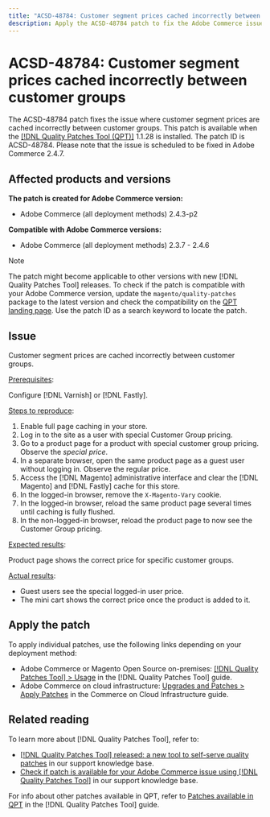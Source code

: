 ```yaml
---
title: "ACSD-48784: Customer segment prices cached incorrectly between customer groups"
description: Apply the ACSD-48784 patch to fix the Adobe Commerce issue where customer segment prices are cached incorrectly between customer groups.
---
```

# ACSD-48784: Customer segment prices cached incorrectly between customer groups

The ACSD-48784 patch fixes the issue where customer segment prices are cached incorrectly between customer groups. This patch is available when the [[!DNL Quality Patches Tool (QPT)]](/help/announcements/adobe-commerce-announcements/magento-quality-patches-released-new-tool-to-self-serve-quality-patches.md) 1.1.28 is installed. The patch ID is ACSD-48784. Please note that the issue is scheduled to be fixed in Adobe Commerce 2.4.7.

## Affected products and versions

**The patch is created for Adobe Commerce version:**

* Adobe Commerce (all deployment methods) 2.4.3-p2

**Compatible with Adobe Commerce versions:**

* Adobe Commerce (all deployment methods) 2.3.7 - 2.4.6

>[!NOTE]
>
>The patch might become applicable to other versions with new [!DNL Quality Patches Tool] releases. To check if the patch is compatible with your Adobe Commerce version, update the `magento/quality-patches` package to the latest version and check the compatibility on the [QPT landing page](https://experienceleague.adobe.com/tools/commerce-quality-patches/index.html). Use the patch ID as a search keyword to locate the patch.

## Issue

Customer segment prices are cached incorrectly between customer groups. 

<u>Prerequisites</u>:

Configure [!DNL Varnish] or [!DNL Fastly]. 

<u>Steps to reproduce</u>:

1. Enable full page caching in your store.
1. Log in to the site as a user with special Customer Group pricing.
1. Go to a product page for a product with special customer group pricing. Observe the *special price*.
1. In a separate browser, open the same product page as a guest user without logging in. Observe the regular price.
1. Access the [!DNL Magento] administrative interface and clear the [!DNL Magento] and [!DNL Fastly] cache for this store.
1. In the logged-in browser, remove the `X-Magento-Vary` cookie.
1. In the logged-in browser, reload the same product page several times until caching is fully flushed.
1. In the non-logged-in browser, reload the product page to now see the Customer Group pricing.

<u>Expected results</u>:

Product page shows the correct price for specific customer groups.

<u>Actual results</u>:

* Guest users see the special logged-in user price.
* The mini cart shows the correct price once the product is added to it.

## Apply the patch

To apply individual patches, use the following links depending on your deployment method:

* Adobe Commerce or Magento Open Source on-premises: [[!DNL Quality Patches Tool] > Usage](https://experienceleague.adobe.com/docs/commerce-operations/tools/quality-patches-tool/usage.html) in the [!DNL Quality Patches Tool] guide.
* Adobe Commerce on cloud infrastructure: [Upgrades and Patches > Apply Patches](https://experienceleague.adobe.com/docs/commerce-cloud-service/user-guide/develop/upgrade/apply-patches.html) in the Commerce on Cloud Infrastructure guide.

## Related reading

To learn more about [!DNL Quality Patches Tool], refer to:

* [[!DNL Quality Patches Tool] released: a new tool to self-serve quality patches](/help/announcements/adobe-commerce-announcements/magento-quality-patches-released-new-tool-to-self-serve-quality-patches.md) in our support knowledge base.
* [Check if patch is available for your Adobe Commerce issue using [!DNL Quality Patches Tool]](/help/support-tools/patches-available-in-qpt-tool/check-patch-for-magento-issue-with-magento-quality-patches.md) in our support knowledge base.

For info about other patches available in QPT, refer to [Patches available in QPT](https://experienceleague.adobe.com/tools/commerce-quality-patches/index.html) in the [!DNL Quality Patches Tool] guide.